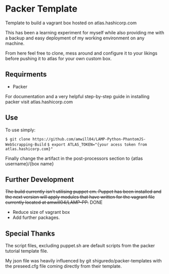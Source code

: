 # Packer Template
Template to build a vagrant box hosted on atlas.hashicorp.com

This has been a learning experiment for myself while also providing me with a backup
and easy deployment of my working environment on any machine.

From here feel free to clone, mess around and configure it to your likings before pushing
it to atlas for your own custom box.

## Requirments

* Packer

For documentation and a very helpful step-by-step guide in installing packer visit
atlas.hashicorp.com

## Use
To use simply:

`$ git clone https://github.com/amwill04/LAMP-Python-PhantomJS-WebScrapping-Build`
`$ export ATLAS_TOKEN="{your acess token from atlas.hashicorp.com}"`

Finally change the artifact in the post-processors section to {atlas username}/{box name}


## Further Development
~~The build currently isn't utilising puppet cm. Puppet has been installed and the
next version will apply modules that have written for the vagrant file currently
located at amwill04/LAMP-PP.~~ DONE

* Reduce size of vagrant box
* Add further packages.

## Special Thanks
The script files, excluding puppet.sh are default scripts from the packer tutorial
template file.

My json file was heavily influenced by git shiguredo/packer-templates with
the preseed.cfg file coming directly from their template.
